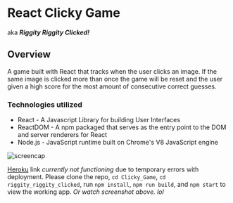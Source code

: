 # React Clicky Game
aka __*Riggity Riggity Clicked!*__

## Overview
A game built with React that tracks when the user clicks an image. If the same image is clicked more than once the game will be reset and the user given a high score for the most amount of consecutive correct guesses. 

### Technologies utilized
* React - A Javascript Library for building User Interfaces
* ReactDOM - A npm packaged that serves as the entry point to the DOM and server renderers for React
* Node.js - JavaScript runtime built on Chrome's V8 JavaScript engine

![screencap](/riggity_riggity_clicked/src/images/screencap.gif)

[Heroku](https://glacial-depths-19793.herokuapp.com/) link *currently not functioning* due to temporary errors with deployment. Please clone the repo, `cd Clicky_Game`, `cd riggity_riggity_clicked`, run `npm install`, `npm run build`, and `npm start` to view the working app. *Or watch screenshot above. lol*
